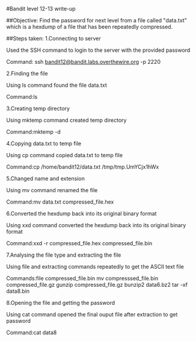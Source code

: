 #Bandit level 12-13 write-up

##Objective: Find the password for next level from a file called "data.txt" which is a hexdump of a file that has been repeatedly compressed.

##Steps taken: 1.Connecting to server

Used the SSH command to login to the server with the provided password

Command: ssh bandit12@bandit.labs.overthewire.org -p 2220

2.Finding the file

Using ls command found the file data.txt

Command:ls

3.Creating temp directory

Using mktemp command created temp directory

Command:mktemp -d

4.Copying data.txt to temp file

Using cp command copied data.txt to temp file

Command:cp /home/bandit12/data.txt /tmp/tmp.UmYCjx1hWx

5.Changed name and extension

Using mv command renamed the file

Command:mv data.txt compressed_file.hex

6.Converted the hexdump back into its original binary format

Using xxd command converted the hexdump back into its original binary format

Command:xxd -r compressed_file.hex compressed_file.bin

7.Analysing the file type and extracting the file

Using file and extracting commands repeatedly to get the ASCII text file

Commands:file compressed_file.bin
mv compresssed_file.bin compressed_file.gz
gunzip compressed_file.gz
bunzip2 data6.bz2
tar -xf data8.bin

8.Opening the file and getting the password

Using cat command opened the final ouput file after extraction to get password

Command:cat data8
